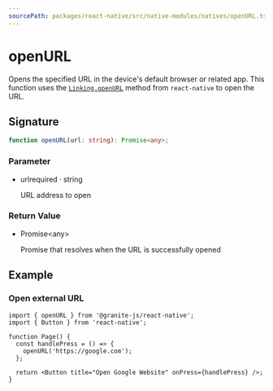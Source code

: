 ```yaml
---
sourcePath: packages/react-native/src/native-modules/natives/openURL.ts
---
```


# openURL

Opens the specified URL in the device's default browser or related app.
This function uses the [`Linking.openURL`](https://reactnative.dev/docs/0.72/linking#openurl) method from `react-native` to open the URL.

## Signature

```typescript
function openURL(url: string): Promise<any>;
```

### Parameter

<ul class="post-parameters-ul">
  <li class="post-parameters-li post-parameters-li-root">
    <span class="post-parameters--name">url</span><span class="post-parameters--required">required</span> · <span class="post-parameters--type">string</span>
    <br />
    <p class="post-parameters--description">URL address to open</p>
  </li>
</ul>

### Return Value

<ul class="post-parameters-ul">
  <li class="post-parameters-li post-parameters-li-root">
    <span class="post-parameters--type">Promise&lt;any&gt;</span>
    <br />
    <p class="post-parameters--description">Promise that resolves when the URL is successfully opened</p>
  </li>
</ul>

## Example

### Open external URL

```tsx
import { openURL } from '@granite-js/react-native';
import { Button } from 'react-native';

function Page() {
  const handlePress = () => {
    openURL('https://google.com');
  };

  return <Button title="Open Google Website" onPress={handlePress} />;
}
```
